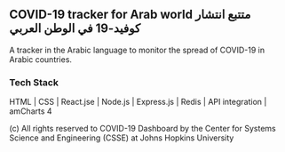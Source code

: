 ## COVID-19 tracker for Arab world متتبع انتشار كوفيد-19 في الوطن العربي

A tracker in the Arabic language to monitor the spread of COVID-19 in Arabic countries.

### Tech Stack

HTML | CSS | React.jse | Node.js | Express.js | Redis | API integration | amCharts 4

(c) All rights reserved to COVID-19 Dashboard by the Center for Systems Science and Engineering (CSSE) at Johns Hopkins University
